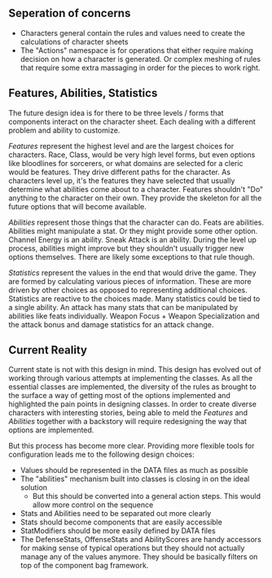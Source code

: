 <!---
 Copyright (c) 2017 Trevor Redfern
 
 This software is released under the MIT License.
 https://opensource.org/licenses/MIT
-->


## Seperation of concerns
* Characters general contain the rules and values need to create the calculations of character sheets
* The "Actions" namespace is for operations that either require making decision on how a character is generated. Or complex meshing of rules that require some extra massaging in order for the pieces to work right.

## Features, Abilities, Statistics

The future design idea is for there to be three levels / forms that components interact on the 
character sheet. Each dealing with a different problem and ability to customize.

*Features* represent the highest level and are the largest choices for characters. 
Race, Class, would be very high level forms, but even options like bloodlines for sorcerers, or what
domains are selected for a cleric would be features. They drive different paths for the character.
As characters level up, it's the features they have selected that usually determine what abilities
come about to a character. Features shouldn't "Do" anything to the character on their own. They
provide the skeleton for all the future options that will become available.

*Abilities* represent those things that the character can do. Feats are abilities. Abilities
might manipulate a stat. Or they might provide some other option. Channel Energy is an ability.
Sneak Attack is an ability. During the level up process, abilities might improve but they
shouldn't usually trigger new options themselves. There are likely some exceptions to that rule though.

*Statistics* represent the values in the end that would drive the game. They are formed
by calculating various pieces of information. These are more driven by other choices as
opposed to representing additional choices. Statistics are reactive to the choices made. 
Many statistics could be tied to a single ability. An attack has many stats that can be manipulated
by abilities like feats individually. Weapon Focus + Weapon Specialization and the attack bonus
and damage statistics for an attack change.

## Current Reality
Current state is not with this design in mind. This design has evolved out of working through
various attempts at implementing the classes. As all the essential classes are implemented,
the diversity of the rules as brought to the surface a way of getting most of the options 
implemented and highlighted the pain points in designing classes. In order to create
diverse characters with interesting stories, being able to meld the *Features* and *Abilities*
together with a backstory will require redesigning the way that options are implemented.

But this process has become more clear. Providing more flexible tools for configuration leads me 
to the following design choices:

* Values should be represented in the DATA files as much as possible
* The "abilities" mechanism built into classes is closing in on the ideal solution
    * But this should be converted into a general action steps. This would allow more control on the sequence
* Stats and Abilities need to be separated out more clearly
* Stats should become components that are easily accessible
* StatModifiers should be more easily defined by DATA files
* The DefenseStats, OffenseStats and AbilityScores are handy accessors for making sense of typical operations but they should not actually manage any of the values anymore. They should be basically filters on top of the component bag framework.

